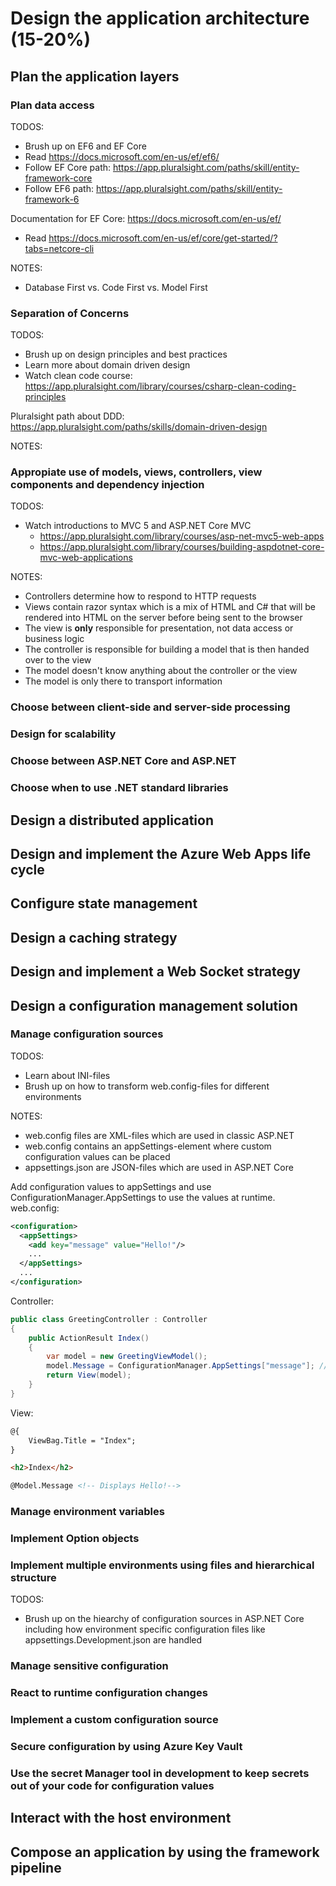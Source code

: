 # Design the application architecture (15-20%)

## Plan the application layers

### Plan data access
TODOS:
* Brush up on EF6 and EF Core
* Read <https://docs.microsoft.com/en-us/ef/ef6/>
* Follow EF Core path: <https://app.pluralsight.com/paths/skill/entity-framework-core>
* Follow EF6 path: <https://app.pluralsight.com/paths/skill/entity-framework-6>

Documentation for EF Core: <https://docs.microsoft.com/en-us/ef/>

* Read <https://docs.microsoft.com/en-us/ef/core/get-started/?tabs=netcore-cli>

NOTES:
* Database First vs. Code First vs. Model First

### Separation of Concerns

TODOS:
* Brush up on design principles and best practices
* Learn more about domain driven design
* Watch clean code course: <https://app.pluralsight.com/library/courses/csharp-clean-coding-principles>

Pluralsight path about DDD: <https://app.pluralsight.com/paths/skills/domain-driven-design>

NOTES:

### Appropiate use of models, views, controllers, view components and dependency injection

TODOS:
* Watch introductions to MVC 5 and ASP.NET Core MVC
  * <https://app.pluralsight.com/library/courses/asp-net-mvc5-web-apps>
  * <https://app.pluralsight.com/library/courses/building-aspdotnet-core-mvc-web-applications>

NOTES:
* Controllers determine how to respond to HTTP requests
* Views contain razor syntax which is a mix of HTML and C# that will be rendered into HTML on the server before being sent to the browser
* The view is **only** responsible for presentation, not data access or business logic
* The controller is responsible for building a model that is then handed over to the view
* The model doesn't know anything about the controller or the view
* The model is only there to transport information

### Choose between client-side and server-side processing

### Design for scalability

### Choose between ASP.NET Core and ASP.NET

### Choose when to use .NET standard libraries

## Design a distributed application

## Design and implement the Azure Web Apps life cycle

## Configure state management

## Design a caching strategy

## Design and implement a Web Socket strategy

## Design a configuration management solution

### Manage configuration sources

TODOS:
* Learn about INI-files
* Brush up on how to transform web.config-files for different environments

NOTES:
* web.config files are XML-files which are used in classic ASP.NET
* web.config contains an appSettings-element where custom configuration values can be placed
* appsettings.json are JSON-files which are used in ASP.NET Core

Add configuration values to appSettings and use ConfigurationManager.AppSettings to use the values at runtime.
<br>
web.config:
```xml
<configuration>
  <appSettings>
    <add key="message" value="Hello!"/>
    ...
  </appSettings>
  ...
</configuration>
```
Controller:
```c#
public class GreetingController : Controller
{
    public ActionResult Index()
    {
        var model = new GreetingViewModel();
        model.Message = ConfigurationManager.AppSettings["message"]; // Hello!
        return View(model);
    }
}
```

View:
```html
@{
    ViewBag.Title = "Index";
}

<h2>Index</h2>

@Model.Message <!-- Displays Hello!-->
```
### Manage environment variables

### Implement Option objects

### Implement multiple environments using files and hierarchical structure

TODOS:
* Brush up on the hiearchy of configuration sources in ASP.NET Core including how environment specific configuration files like appsettings.Development.json are handled

### Manage sensitive configuration

### React to runtime configuration changes

### Implement a custom configuration source

### Secure configuration by using Azure Key Vault

### Use the secret Manager tool in development to keep secrets out of your code for configuration values

## Interact with the host environment

## Compose an application by using the framework pipeline